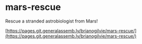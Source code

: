 # mars-rescue
Rescue a stranded astrobiologist from Mars!

[https://pages.git.generalassemb.ly/brianogilvie/mars-rescue/](https://pages.git.generalassemb.ly/brianogilvie/mars-rescue/)